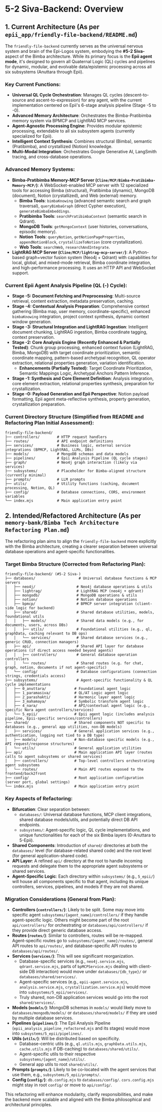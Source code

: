# 5-2 Siva-Backend: Overview

## 1. Current Architecture (As per `epii_app/friendly-file-backend/README.md`)

The `friendly-file-backend` currently serves as the universal nervous system and brain of the Epi-Logos system, embodying the **#5-2 Siva-** aspect of the Bimba architecture. While its primary focus is the **Epii agent mode**, it's designed to govern all Quaternal Logic (QL) cycles and pipelines for dynamic, modular, and evolvable data/epistemic processing across all six subsystems (Anuttara through Epii).

### Key Current Functions:

*   **Universal QL Cycle Orchestration**: Manages QL cycles (descent-to-source and ascent-to-expression) for any agent, with the current implementation centered on Epii's 6-stage analysis pipeline (Stage -5 to -0).
*   **Advanced Memory Architecture**: Orchestrates the Bimba-Pratibimba memory system via BPMCP and LightRAG MCP services.
*   **Agent-Agnostic Processing Engine**: Provides modular epistemic processing, extendable to all six subsystem agents (currently specialized for Epii).
*   **Intelligent Context Synthesis**: Combines structural (Bimba), semantic (Pratibimba), and crystallized (Notion) knowledge.
*   **Multi-Modal Integration**: Orchestrates Google Generative AI, LangSmith tracing, and cross-database operations.

### Advanced Memory Systems:

*   **Bimba-Pratibimba Memory-MCP Server (`Cline/MCP/Bimba-Pratibimba-Memory-MCP/`)**: A WebSocket-enabled MCP server with 12 specialized tools for accessing Bimba (structural), Pratibimba (dynamic), MongoDB (document), Notion (crystallized), and Web (external) memory.
    *   **Bimba Tools**: `bimbaKnowing` (advanced semantic search and graph traversal), `queryBimbaGraph` (direct Cypher execution), `generateBimbaEmbeddings`.
    *   **Pratibimba Tools**: `searchPratibimbaContext` (semantic search in Qdrant).
    *   **MongoDB Tools**: `getMongoContext` (user histories, conversations, episodic memory).
    *   **Notion Tools**: `queryNotion`, `getNotionPageProperties`, `appendNotionBlock`, `crystallizeToNotion` (core crystallization).
    *   **Web Tools**: `searchWeb`, `researchAndIntegrate`.
*   **LightRAG MCP Server (`Cline/MCP/lightrag-mcp-server/`)**: A Python-based graph+vector fusion system (Neo4j + Qdrant) with capabilities for local, global, and mixed-mode retrieval, Bimba coordinate integration, and high-performance processing. It uses an HTTP API and WebSocket support.

### Current Epii Agent Analysis Pipeline (QL (-) Cycle):

*   **Stage -5: Document Fetching and Preprocessing**: Multi-source retrieval, content extraction, metadata preservation, caching.
*   **Stage -4: Contextual Analysis Preparation**: Comprehensive context gathering (Bimba map, user memory, coordinate-specific), enhanced `bimbaKnowing` integration, project context synthesis, dynamic context window generation.
*   **Stage -3: Structural Integration and LightRAG Ingestion**: Intelligent document chunking, LightRAG ingestion, Bimba coordinate tagging, context preservation.
*   **Stage -2: Core Analysis Engine (Recently Enhanced & Partially Tested)**: Chunk group processing, enhanced context fusion (LightRAG, Bimba, MongoDB) with target coordinate prioritization, semantic coordinate mapping, pattern-based archetypal recognition, QL operator extraction, relational properties generation, variation identification.
    *   **Enhancements (Partially Tested)**: Target Coordinate Prioritization, Semantic Mappings Logic, Archetypal Anchors Pattern Inference.
*   **Stage -1: Synthesis and Core Element Definition**: Analysis integration, core element extraction, relational properties synthesis, preparation for crystallization.
*   **Stage -0: Payload Generation and Epii Perspective**: Notion payload formatting, Epii agent meta-reflective synthesis, property generation, crystallization preparation.

### Current Directory Structure (Simplified from README and Refactoring Plan Initial Assessment):

```
friendly-file-backend/
├── controllers/        # HTTP request handlers
├── routes/             # API endpoint definitions
├── services/           # Business logic, external service integrations (BPMCP, LightRAG, LLMs, DBs)
├── models/             # MongoDB schemas and data models
├── pipelines/          # Epii Analysis Pipeline (QL cycle stages)
├── graph/              # Neo4j graph interaction (likely via services)
├── subsystems/         # Placeholder for Bimba-aligned structure (currently minimal)
├── prompts/            # LLM prompts
├── utils/              # Utility functions (caching, document processing, Notion, QL)
├── config/             # Database connections, CORS, environment variables
└── index.mjs           # Main application entry point
```

## 2. Intended/Refactored Architecture (As per `memory-bank/Bimba Tech Architecture Refactoring Plan.md`)

The refactoring plan aims to align the `friendly-file-backend` more explicitly with the Bimba architecture, creating a clearer separation between universal database operations and agent-specific functionalities.

### Target Bimba Structure (Corrected from Refactoring Plan):

```
friendly-file-backend/ (#5-2 Siva-)
├── databases/                    # Universal database functions & MCP servers
│   ├── neo4j/                   # Neo4j database operations & utils
│   ├── lightrag/                # LightRAG MCP (neo4j + qdrant)
│   ├── mongodb/                 # MongoDB operations & utils
│   ├── notion/                  # Notion database operations
│   ├── bpmcp/                   # BPMCP server integration (client-side logic for backend)
│   ├── shared/                  # Shared database utilities, models, foundational utils
│   │   ├── models/              # Shared data models (e.g., for documents, users, across DBs)
│   │   ├── utils/               # Foundational utilities (e.g., ql, graphData, caching relevant to DB ops)
│   │   └── services/            # Shared database services (e.g., generic CRUD, connection managers)
│   ├── api/                     # Shared API layer for database operations (if direct access needed beyond agents)
│   │   ├── controllers/         # General database operation controllers
│   │   └── routes/              # Shared routes (e.g. for chat, graph, notion, documents if not agent-specific)
│   └── config/                  # Database configurations (connection strings, credentials access)
├── subsystems/                  # Agent-specific functionality & QL cycle implementations
│   ├── 0_anuttara/             # Foundational agent logic
│   ├── 1_paramasiva/           # QL/AT Logic agent logic
│   ├── 2_parashakti/           # Harmonic layer agent logic
│   ├── 3_mahamaya/             # Symbolic transform agent logic
│   ├── 4_nara/                 # API/contextual agent logic (e.g., specific Nara agent controllers/services)
│   └── 5_epii/                 # Epii agent logic (includes analysis pipeline, Epii-specific services/controllers)
├── shared/                     # Shared components NOT specific to databases (e.g., general app utilities, non-DB models)
│   ├── services/               # General application services (e.g., authentication, logging not tied to a DB type)
│   ├── models/                 # Non-database specific models (e.g., API request/response structures)
│   └── utils/                  # General application utilities
├── api/                        # Main application API layer (routes calls to agent subsystems or shared services)
│   ├── controllers/            # Top-level controllers orchestrating agent subsystems
│   └── routes/                 # Main API routes exposed to the frontend/back2front
├── config/                     # Root application configuration (server port, global settings)
└── index.mjs                   # Main application entry point
```

### Key Aspects of Refactoring:

*   **Bifurcation**: Clear separation between:
    *   `databases/`: Universal database functions, MCP client integrations, shared database models/utils, and potentially direct DB API endpoints.
    *   `subsystems/`: Agent-specific logic, QL cycle implementations, and unique functionalities for each of the six Bimba layers (0-Anuttara to 5-Epii).
*   **Shared Components**: Introduction of `shared/` directories at both the `databases/` level (for database-related shared code) and the root level (for general application-shared code).
*   **API Layer**: A refined `api/` directory at the root to handle incoming requests and delegate them to the appropriate agent subsystems or shared services.
*   **Agent-Specific Logic**: Each directory within `subsystems/` (e.g., `5_epii/`) will house all components specific to that agent, including its unique controllers, services, pipelines, and models if they are not shared.

### Migration Considerations (General from Plan):

*   **Controllers (`controllers/`)**: Likely to be split. Some may move into specific agent `subsystems/{agent_name}/controllers/` if they handle agent-specific logic. Others might become part of the root `api/controllers/` for orchestrating or `databases/api/controllers/` if they provide direct generic database access.
*   **Routes (`routes/`)**: Similar to controllers, routes will be re-mapped. Agent-specific routes go to `subsystems/{agent_name}/routes/`, general API routes to `api/routes/`, and database-specific API routes to `databases/api/routes/`.
*   **Services (`services/`)**: This will see significant reorganization.
    *   Database-specific services (e.g., `neo4j.service.mjs`, `qdrant.service.mjs`, parts of `bpMCPService.mjs` dealing with client-side DB interaction) would move under `databases/{db_type}/` or `databases/shared/services/`.
    *   Agent-specific services (e.g., `epii-agent.service.mjs`, `analysis.service.mjs`, `crystallization.service.mjs`) would move into `subsystems/5_epii/services/`.
    *   Truly shared, non-DB application services would go into the root `shared/services/`.
*   **Models (`models/`)**: MongoDB schemas in `models/` would likely move to `databases/mongodb/models/` or `databases/shared/models/` if they are used by multiple database services.
*   **Pipelines (`pipelines/`)**: The Epii Analysis Pipeline (`epii_analysis_pipeline_refactored.mjs` and its stages) would move into `subsystems/5_epii/pipelines/`.
*   **Utils (`utils/`)**: Will be distributed based on specificity.
    *   Database-centric utils (e.g., `ql.utils.mjs`, `graphData.utils.mjs`, `cache.utils.mjs` if DB-caching) to `databases/shared/utils/`.
    *   Agent-specific utils to their respective `subsystems/{agent_name}/utils/`.
    *   General app utils to root `shared/utils/`.
*   **Prompts (`prompts/`)**: Likely to be co-located with the agent services that use them, e.g., `subsystems/5_epii/prompts/`.
*   **Config (`config/`)**: `db.config.mjs` to `databases/config/`. `cors.config.mjs` might stay in root `config/` or move to `api/config/`.

This refactoring will enhance modularity, clarify responsibilities, and make the backend more scalable and aligned with the Bimba philosophical and architectural principles.